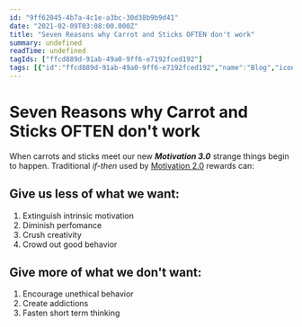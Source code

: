 ```yaml
---
id: "9ff62045-4b7a-4c1e-a3bc-30d38b9b9d41"
date: "2021-02-09T03:08:00.000Z"
title: "Seven Reasons why Carrot and Sticks OFTEN don't work"
summary: undefined
readTime: undefined
tagIds: ["ffcd889d-91ab-49a0-9ff6-e7192fced192"]
tags: [{"id":"ffcd889d-91ab-49a0-9ff6-e7192fced192","name":"Blog","icon":"🌐"}]
--- 
```

 
# Seven Reasons why Carrot and Sticks OFTEN don't work


When carrots and sticks meet our new _**Motivation 3.0**_ strange things begin to happen. Traditional _if-then_ used by [Motivation 2.0](https://www.notion.so/82c0fc2b6cf045d6abb25ad5b909b32b) rewards can: 


## **Give us less of what we want:**

1. Extinguish intrinsic motivation
2. Diminish perfomance
3. Crush creativity
4. Crowd out good behavior

## **Give more of what we don't want:**

1. Encourage unethical behavior
2. Create addictions
3. Fasten short term thinking
